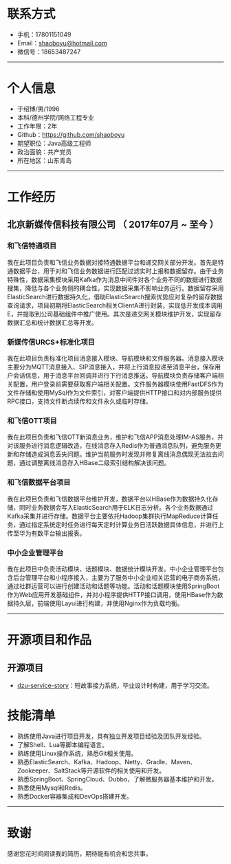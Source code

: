 # 联系方式
- 手机：17801151049
- Email：shaoboyu@hotmail.com
- 微信号：18653487247

---

# 个人信息

 - 于绍博/男/1996 
 - 本科/德州学院/网络工程专业
 - 工作年限：2年
 - Github：https://github.com/shaoboyu
 - 期望职位：Java高级工程师
 - 政治面貌：共产党员
 - 所在地区：山东青岛

---

# 工作经历

## 北京新媒传信科技有限公司 （ 2017年07月 ~ 至今 ）

### 和飞信特通项目 
我在此项目负责和飞信业务数据对接特通数据平台和递交网关部分开发。首先是特通数据平台，用于对和飞信业务数据进行匹配过滤实时上报和数据留存。由于业务特殊性，数据采集模块采用Kafka作为消息中间件对各个业务不同的数据进行数据搜集，降低与各个业务侧的耦合性，实现数据采集不影响业务运行。数据留存采用ElasticSearch进行数据持久化，借助ElasticSearch搜索优势应对复杂的留存数据查询请求，项目初期将ElasticSearch相关ClientA进行封装，实现低开发成本调用E，并提取到公司基础组件中推广使用。其次是递交网关模块维护开发，实现留存数据汇总和统计数据汇总等开发。


### 新媒传信URCS+标准化项目 
我在此项目负责标准化项目消息接入模块、导航模块和文件服务器。消息接入模块主要分为MQTT消息接入、SIP消息接入，并将上行消息投递至消息平台，保存用户会话信息，用于消息平台回调并进行下行消息推送。导航模块负责存储客户端相关配置，用户登录前需要获取客户端相关配置。文件服务器模块使用FastDFS作为文件存储和使用MySql作为文件索引，对客户端提供HTTP接口和对内部服务提供RPC接口，支持文件断点续传和文件永久或临时存储。

### 和飞信OTT项目

我在此项目负责和飞信OTT新消息业务，维护和飞信APP消息处理IM-AS服务，并对该服务进行消息逻辑改造，在线消息存入Redis作为普通消息队列，避免服务更新和存储造成消息丢失问题。维护当前服务时发现并修复离线消息偶现无法拉去问题，通过调整离线消息存入HBase二级索引结构解决该问题。

### 和飞信数据平台项目

我在此项目负责和飞信数据平台维护开发，数据平台以HBase作为数据持久化存储，同时业务数据会写入ElasticSearch用于ELK日志分析。各个业务数据通过Kafka采集并进行存储。数据平台主要依托Hadoop集群执行MapReduce计算任务，通过指定系统定时任务进行每天定时计算业务日活跃数据具体信息，并进行上传至华为有数平台输出报表。

### 中小企业管理平台

我在此项目中负责活动模块、话题模块、数据统计模块开发。中小企业管理平台包含后台管理平台和小程序接入，主要为了服务中小企业相关运营的电子商务系统，通过社群运营可以进行创建活动和话题等功能。活动和话题模块使用SpringBoot作为Web应用开发基础组件，并对小程序提供HTTP接口调用，使用HBase作为数据持久层，前端使用Layui进行构建，并使用Nginx作为负载均衡。

---

# 开源项目和作品

## 开源项目

 - [dzu-service-story](https://github.com/shaoboyu/dzu-service-story)：短故事接力系统，毕业设计时构建，用于学习交流。

# 技能清单

- 熟练使用Java进行项目开发，具有独立开发项目经验及团队开发经验。
- 了解Shell、Lua等脚本编程语言。
- 熟练使用Linux操作系统，熟悉Git相关使用。
- 熟悉ElasticSearch、Kafka、Hadoop、Netty、Gradle、Maven、Zookeeper、SaltStack等开源软件的相关使用和开发。
- 熟悉SpringBoot、SpringCloud、Dubbo，了解微服务器基本维护和开发。
- 熟悉使用Mysql和Redis。
- 熟悉Docker容器集成和DevOps搭建开发。

---

# 致谢
感谢您花时间阅读我的简历，期待能有机会和您共事。
